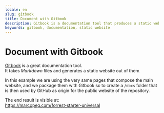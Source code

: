 ```yaml
---
locale: en
slug: gitbook
title: Document with Gitbook
description: Gitbook is a documentation tool that produces a static website out of Markdown files
keywords: gitbook, documentation, static website
---
```


# Document with Gitbook

[Gitbook](https://www.npmjs.com/package/gitbook-cli) is a great documentation tool.  
It takes _Markdown_ files and generates a static website out of them.

In this example we are using the very same pages that compose the main website, and
we package them with Gitbook so to create a `/docs` folder that is then used
by GitHub as origin for the public website of the repository.

The end result is visible at:  
https://marcopeg.com/forrest-starter-universal

